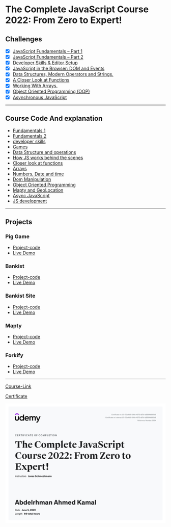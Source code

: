 # The Complete JavaScript Course 2022: From Zero to Expert!

## Challenges

- [x] [JavaScript Fundamentals – Part 1 ](./Challenges/JavaScript%20Fundamentals%20%E2%80%93%20Part%201/)
- [x] [JavaScript Fundamentals – Part 2](./Challenges/JavaScript%20Fundamentals%20%E2%80%93%20Part%202/)
- [x] [Developer Skills & Editor Setup ](./Challenges/Developer%20Skills%20%26%20Editor%20Setup/)
- [x] [JavaScript in the Browser: DOM and Events](./Challenges/JavaScript%20in%20the%20Browser%20DOM%20and%20Events/)
- [x] [Data Structures, Modern Operators and Strings.](./Challenges/Data%20Structures%2C%20Modern%20Operators%20and%20Strings/)
- [x] [A Closer Look at Functions](./Challenges/A%20Closer%20Look%20at%20Functions/)
- [x] [Working With Arrays.](./Challenges/Working%20With%20Arrays/)
- [x] [Object Oriented Programming (OOP)](<./Challenges/Object%20Oriented%20Programming%20(OOP)/>)
- [x] [Asynchronous JavaScript](./Challenges/Asynchronous%20JavaScript/)

---

## Course Code And explanation

- [Fundamentals 1](./Code/a-fundamentals%231/)
- [Fundamentals 2](./Code/b-fundamentals%232/)
- [developer skills](./Code/c-developer-skills/)
- [Games](./Code/d-games/)
- [Data Structure and operations](./Code/e-data-structures-and-operations/)
- [How JS works behind the scenes](./Code/e-How-js-work-behind-the-scenes/)
- [Closer look at functions](./Code/f-functions/)
- [Arrays](./Code/g-arrays/)
- [Numbers, Date and time](./Code/h-numbers-date-time/)
- [Dom Manipulation](./Code/i-DOM-minpulation/)
- [Object Oriented Programming](./Code/j-OOP/)
- [Mapty and GeoLocation](./Code/k-Mapty/)
- [Async JavaScript](./Code/m-Asynchronous-JavaScript%2CAJAX%2CAPIs/)
- [JS development](./Code/n-js-development/)

---

## Projects

### Pig Game

- [Project-code](https://github.com/abdelrhman-ahmed-kamal/pig-game/)
- [Live Demo](https://abdelrhman-ahmed-kamal.github.io/pig-game/)

### Bankist

- [Project-code](https://github.com/abdelrhman-ahmed-kamal/bankist)
- [Live Demo](https://abdelrhman-ahmed-kamal.github.io/bankist/)

### Bankist Site

- [Project-code](https://github.com/abdelrhman-ahmed-kamal/bankist-website/)
- [Live Demo](https://abdelrhman-ahmed-kamal.github.io/bankist-website/)

### Mapty

- [Project-code](https://github.com/abdelrhman-ahmed-kamal/mapty/)
- [Live Demo](https://abdelrhman-ahmed-kamal.github.io/mapty/)

### Forkify

- [Project-code](https://github.com/abdelrhman-ahmed-kamal/forkify)
- [Live Demo](https://abdelrahman-forkify.netlify.app/)

---

[Course-Link](https://www.udemy.com/course/the-complete-javascript-course/)
<br>

[Certificate](https://www.udemy.com/certificate/UC-f32afeb5-246e-4073-a57d-b26844a095b9/)

![Certificate](./certificate.jpg)
